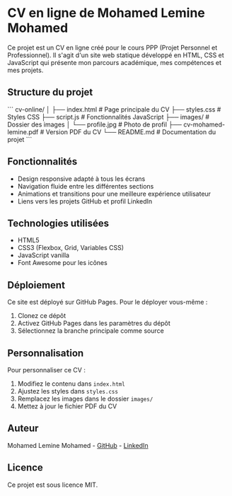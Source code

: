 # CV en ligne de Mohamed Lemine Mohamed

Ce projet est un CV en ligne créé pour le cours PPP (Projet Personnel et Professionnel). Il s'agit d'un site web statique développé en HTML, CSS et JavaScript qui présente mon parcours académique, mes compétences et mes projets.

## Structure du projet

\`\`\`
cv-online/
│
├── index.html          # Page principale du CV
├── styles.css          # Styles CSS
├── script.js           # Fonctionnalités JavaScript
├── images/             # Dossier des images
│   └── profile.jpg     # Photo de profil
├── cv-mohamed-lemine.pdf  # Version PDF du CV
└── README.md           # Documentation du projet
\`\`\`

## Fonctionnalités

- Design responsive adapté à tous les écrans
- Navigation fluide entre les différentes sections
- Animations et transitions pour une meilleure expérience utilisateur
- Liens vers les projets GitHub et profil LinkedIn

## Technologies utilisées

- HTML5
- CSS3 (Flexbox, Grid, Variables CSS)
- JavaScript vanilla
- Font Awesome pour les icônes

## Déploiement

Ce site est déployé sur GitHub Pages. Pour le déployer vous-même :

1. Clonez ce dépôt
2. Activez GitHub Pages dans les paramètres du dépôt
3. Sélectionnez la branche principale comme source

## Personnalisation

Pour personnaliser ce CV :

1. Modifiez le contenu dans `index.html`
2. Ajustez les styles dans `styles.css`
3. Remplacez les images dans le dossier `images/`
4. Mettez à jour le fichier PDF du CV

## Auteur

Mohamed Lemine Mohamed - [GitHub](https://github.com/mohamed-lemine) - [LinkedIn](https://www.linkedin.com/in/mohamed-lemine-mohamed)

## Licence

Ce projet est sous licence MIT.
